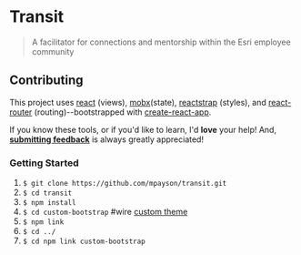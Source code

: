 # Transit
> A facilitator for connections and mentorship within the Esri employee community

## Contributing

This project uses [react](https://reactjs.org/) (views), [mobx](https://mobx.js.org/)(state), [reactstrap](https://reactstrap.github.io/) (styles), and [react-router](https://github.com/ReactTraining/react-router) (routing)--bootstrapped with [create-react-app](https://github.com/facebook/create-react-app).

If you know these tools, or if you'd like to learn, I'd **love** your help! And, **[submitting feedback](https://github.com/mpayson/transit/issues)** is always greatly appreciated!

### Getting Started

1. `$ git clone https://github.com/mpayson/transit.git`
2. `$ cd transit`
3. `$ npm install`
4. `$ cd custom-bootstrap` #wire [custom theme](https://medium.com/@tacomanator/customizing-create-react-app-aa9ffb88165)
5. `$ npm link`
6. `$ cd ../`
7. `$ cd npm link custom-bootstrap`

